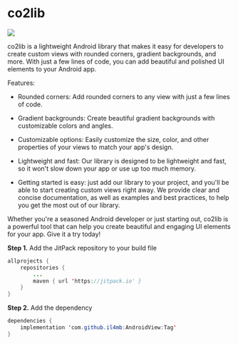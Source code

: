 # co2lib
[![](https://jitpack.io/v/il4mb/co2lib.svg)](https://jitpack.io/#il4mb/co2lib)

co2lib is a lightweight Android library that makes it easy for developers to create custom views with rounded corners, gradient backgrounds, and more. With just a few lines of code, you can add beautiful and polished UI elements to your Android app.

  
Features:

 - Rounded corners: Add rounded corners to any view with just a few lines of code.

 - Gradient backgrounds: Create beautiful gradient backgrounds with customizable colors and angles.

 - Customizable options: Easily customize the size, color, and other properties of your views to match your app's design.

 - Lightweight and fast: Our library is designed to be lightweight and fast, so it won't slow down your app or use up too much memory.
 
 - Getting started is easy: just add our library to your project, and you'll be able to start creating custom views right away. We provide clear and concise documentation, as well as examples and best practices, to help you get the most out of our library.

  

Whether you're a seasoned Android developer or just starting out, co2lib is a powerful tool that can help you create beautiful and engaging UI elements for your app. Give it a try today!


**Step 1.** Add the JitPack repository to your build file

```java
allprojects {
	repositories {
		...
		maven { url 'https://jitpack.io' }
	}
}
```


**Step 2.**  Add the dependency

```java
dependencies {
	implementation 'com.github.il4mb:AndroidView:Tag'
}
```
